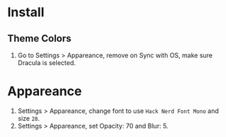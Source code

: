 # Install

## Theme Colors
1. Go to Settings > Appareance, remove on Sync with OS, make sure Dracula is selected.

# Appareance
1. Settings > Appareance, change font to use `Hack Nerd Font Mono` and size `28`.
1. Settings > Appareance, set Opacity: 70 and Blur: 5.